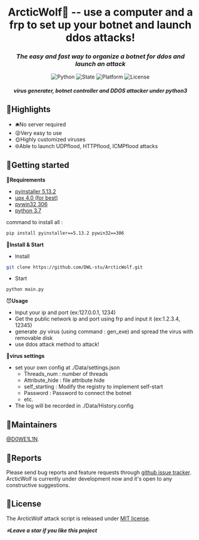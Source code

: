 <h1 align="center">ArcticWolf🐺 -- use a computer and a frp to set up your botnet and launch ddos attacks!</h1>
<em><h3 align="center">The easy and fast way to organize a botnet for ddos and launch an attack</h3></em>
<p align="center">
<img src="https://img.shields.io/badge/Python-3.7+-green" alt="Python" />  <img src="https://img.shields.io/badge/State-developing-blue" alt="State" />
<img src="https://img.shields.io/badge/Platform-Windows-orange" alt="Platform" />
<img src="https://img.shields.io/badge/License-Apache2.0-red" alt="License" /></p>
<em><h5 align="center">virus generater, botnet controller and DDOS attacker under python3</h5></em>

## 📸Highlights
* 🛎️No server required
* 😜Very easy to use  
* 🌞Highly customized viruses
* 🌐Able to launch UDPflood, HTTPflood, ICMPflood attacks

## 📕Getting started
🥰**Requirements**  
* [pyinstaller 5.13.2](https://github.com/pyinstaller/pyinstaller)
* [upx 4.0 (for best)](https://github.com/upx/upx)
* [pywin32 306](https://github.com/mhammond/pywin32)
* [python 3.7](https://python.org)

command to install all :
```sh
pip install pyinstaller==5.13.2 pywin32==306
```
👋**Install & Start**
* Install
```sh
git clone https://github.com/DWL-stu/ArcticWolf.git
```
* Start
```sh
python main.py
```

😈**Usage**  
* Input your ip and port (ex:127.0.0.1, 1234)
* Get the public network ip and port using frp and input it (ex:1.2.3.4, 12345)
* generate .py virus (using command : gen_exe) and spread the virus with removable disk
* use ddos attack method to attack!  

🦠**virus settings**  
* set your own config at ./Data/settings.json
  * Threads_num : number of threads
  * Attribute_hide : file attribute hide
  * self_starting : Modify the registry to implement self-start
  * Password : Password to connect the botnet
  * etc.
* The log will be recorded in ./Data/History.config
     
## 🦸Maintainers
[@D0WE1L1N](https://github.com/Duweilin).

## 🤝Reports

Please send bug reports and feature requests through [github issue tracker](https://github.com/DWL-stu/ArcticWolf/issues). ArcticWolf is currently under development now and it's open to any constructive suggestions.

 
## 📃License
The ArcticWolf attack script is released under [MIT license](https://github.com/DWL-stu/ArcticWolf/License).

***⭐️Leave a star if you like this project***